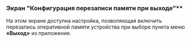 ### Экран "Конфигурация перезаписи памяти при выходе"**

На этом экране доступна настройка, позволяющая включить перезапись оперативной памяти устройства при выборе пункта меню **«Выход»** из приложения.